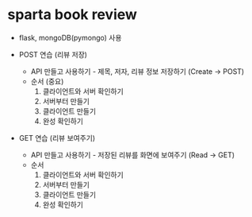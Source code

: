 # sparta book review

- flask, mongoDB(pymongo) 사용

- POST 연습 (리뷰 저장)

  - API 만들고 사용하기 - 제목, 저자, 리뷰 정보 저장하기 (Create -> POST)
  - 순서 (중요)
    1. 클라이언트와 서버 확인하기
    2. 서버부터 만들기
    3. 클라이언트 만들기
    4. 완성 확인하기

- GET 연습 (리뷰 보여주기)
  - API 만들고 사용하기 - 저장된 리뷰를 화면에 보여주기 (Read -> GET)
  - 순서
    1. 클라이언트와 서버 확인하기
    2. 서버부터 만들기
    3. 클라이언트 만들기
    4. 완성 확인하기

